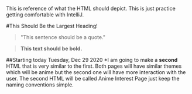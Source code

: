 This is reference of what the HTML should depict.
This is just practice getting comfortable with IntelliJ.
 



#This Should Be the Largest Heading!
> "This sentence should be a quote."

>**This text should be bold.**

##Starting today Tuesday, Dec 29 2020
*I am going to make a **second** HTML that is very similar to the first. 
Both pages will have similar themes which will be anime but the second
one will have more interaction with the user. The second HTML will be called
Anime Interest Page just keep the naming conventions simple.
